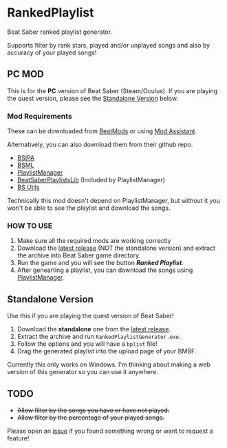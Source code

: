 # RankedPlaylist
Beat Saber ranked playlist generator.

Supports filter by rank stars, played and/or unplayed songs and also by accuracy of your played songs!

## PC MOD
This is for the **PC** version of Beat Saber (Steam/Oculus). If you are playing the quest version, please see the [Standalone Version](#standalone-version) below.

### Mod Requirements
These can be downloaded from [BeatMods](https://beatmods.com/#/mods) or using [Mod Assistant](https://github.com/Assistant/ModAssistant/releases/latest).

Alternatively, you can also download them from their github repo.
* [BSIPA](https://github.com/bsmg/BeatSaber-IPA-Reloaded)
* [BSML](https://github.com/monkeymanboy/BeatSaberMarkupLanguage)
* [PlaylistManager](https://github.com/rithik-b/PlaylistManager)
* [BeatSaberPlaylistsLib](https://github.com/Zingabopp/BeatSaberPlaylistsLib) (Included by PlaylistManager)
* [BS Utils](https://github.com/Kylemc1413/Beat-Saber-Utils)

Technically this mod doesn't depend on PlaylistManager, but without it you won't be able to see the playlist and download the songs.

### HOW TO USE
1. Make sure all the required mods are working correctly
2. Download the [latest release](https://github.com/qe201020335/RankedPlaylist/releases/latest) (NOT the standalone version) and extract the archive into Beat Saber game directory.
3. Run the game and you will see the button ***Ranked Playlist***.
4. After genearting a playlist, you can download the songs using [PlaylistManager](https://github.com/rithik-b/PlaylistManager).

## Standalone Version
Use this if you are playing the quest version of Beat Saber!

1. Download the **standalone** one from the [latest release](https://github.com/qe201020335/RankedPlaylist/releases/latest).
2. Extract the archive and run `RankedPlaylistGenerator.exe`.
3. Follow the options and you will have a `bplist` file!
4. Drag the generated playlist into the upload page of your BMBF.

Currently this only works on Windows. I'm thinking about making a web version of this generator so you can use it anywhere.

## TODO
* <s> Allow filter by the songs you have or have not played. </s>
* <s> Allow filter by the percentage of your played songs. </s>

Please open an [issue](https://github.com/qe201020335/RankedPlaylist/issues) if you found something wrong or want to request a feature!
